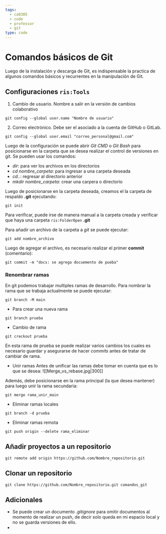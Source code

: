 ```yaml
---
tags:
  - ca0305
  - code
  - professor
  - git
type: code
---
```

# Comandos básicos de Git

Luego de la instalación y descarga de Git, es indispensable la practica de algunos comandos básicos y recurrentes en la manipulación de Git.

## Configuraciones `ris:Tools`

1. Cambio de usuario. Nombre a salir en la versión de cambios colaborativo
```shell
git config --global user.name "Nombre de usuario"
```

2. Correo electrónico. Debe ser el asociado a la cuenta de GitHub o  GitLab.
```shell
git config --global user.email "correo_personal@gmail.com"
```

Luego de la configuración se puede abrir *Git CMD* o *Git Bash* para posicionarse en la carpeta que se desea realizar el control de versiones en git. Se pueden usar los comandos:

* *dir*: para ver los archivos en los directorios
* *cd nombre_carpeta*: para ingresar a una carpeta deseada
* *cd..*: regresar al directorio anterior
* *mkdir nombre_carpeta*: crear una carpera o directorio

Luego de posicionarse en la carpeta deseada, creamos el la carpeta de respaldo **.git** ejecutando:
```shell
git init
```

Para verificar,  puede irse de manera manual a la carpeta creada y verificar que haya una carpeta `ris:FolderOpen` **.git**

Para añadir un archivo de la carpeta a *git* se puede ejecutar:

```shell
git add nombre_archivo
```

Luego de agregar el archivo, es necesario realizar el primer **commit** (comentario):

```shell
git commit -m "docs: se agrega docuemento de pueba"
```

### Renombrar ramas

En git podemos trabajar multiples ramas de desarrollo. Para nombrar la rama que se trabaja actualmente se puede ejecutar:
```shell
git branch -M main 
```

* Para crear una nueva rama
```shell
git branch prueba
```

* Cambio de rama
```shell
git creckout prueba
```

En esta rama de prueba se puede realizar varios cambios los cuales es necesario guardar y asegurarse de hacer *commits* antes de tratar de cambiar de rama.

*  Unir ramas 
Antes de unificar las ramas debe tomar en cuenta que es lo que se desea:
![[Merge_vs_rebase.jpg|300]]

Además, debe posicionarse en la rama principal (la que desea mantener) para luego unir la rama secundaria:
```shell
git merge rama_unir_main
```

* Eliminar ramas locales

```shell
git branch -d prueba
```
* Eliminar ramas remota

```shell
git push origin --delete rama_eliminar
```

## Añadir proyectos a un repositorio

```shell
git remote add origin https://github.com/Nombre_repositorio.git
```

## Clonar un repositorio
```shell
git clone https://github.com/Nombre_repositorio.git comandos_git
```


## Adicionales
* Se puede crear un documento *.gitignore* para omitir documentos al momento de realizar un push, de decir solo queda en mi espacio local y no se guarda versiones de ello.
*